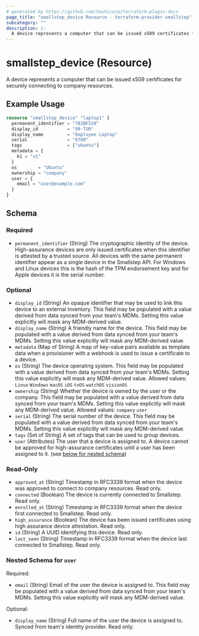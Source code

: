 ```yaml
---
# generated by https://github.com/hashicorp/terraform-plugin-docs
page_title: "smallstep_device Resource - terraform-provider-smallstep"
subcategory: ""
description: |-
  A device represents a computer that can be issued x509 certificates for securely connecting to company resources.
---
```


# smallstep_device (Resource)

A device represents a computer that can be issued x509 certificates for securely connecting to company resources.

## Example Usage

```terraform
resource "smallstep_device" "laptop1" {
  permanent_identifier = "782BF520"
  display_id           = "99-TUR"
  display_name         = "Employee Laptop"
  serial               = "6789"
  tags                 = ["ubuntu"]
  metadata = {
    k1 = "v1"
  }
  os        = "Ubuntu"
  ownership = "company"
  user = {
    email = "user@example.com"
  }
}
```

<!-- schema generated by tfplugindocs -->
## Schema

### Required

- `permanent_identifier` (String) The cryptographic identity of the device. High-assurance devices are only issued certificates when this identifier is attested by a trusted source. All devices with the same permanent identifier appear as a single device in the Smallstep API. For Windows and Linux devices this is the hash of the TPM endorsement key and for Apple devices it is the serial number.

### Optional

- `display_id` (String) An opaque identifier that may be used to link this device to an external inventory.
This field may be populated with a value derived from data synced from your team's MDMs.
Setting this value explicitly will mask any MDM-derived value.
- `display_name` (String) A friendly name for the device.
This field may be populated with a value derived from data synced from your team's MDMs.
Setting this value explicitly will mask any MDM-derived value.
- `metadata` (Map of String) A map of key-value pairs available as template data when a provisioner with a webhook is used to issue a certificate to a device.
- `os` (String) The device operating system.
This field may be populated with a value derived from data synced from your team's MDMs.
Setting this value explicitly will mask any MDM-derived value.
 Allowed values: `Linux` `Windows` `macOS` `iOS` `tvOS` `watchOS` `visionOS`
- `ownership` (String) Whether the device is owned by the user or the company.
This field may be populated with a value derived from data synced from your team's MDMs.
Setting this value explicitly will mask any MDM-derived value.
 Allowed values: `company` `user`
- `serial` (String) The serial number of the device.
This field may be populated with a value derived from data synced from your team's MDMs.
Setting this value explicitly will mask any MDM-derived value.
- `tags` (Set of String) A set of tags that can be used to group devices.
- `user` (Attributes) The user that a device is assigned to. A device cannot be approved for high-assurance certificates until a user has been assigned to it. (see [below for nested schema](#nestedatt--user))

### Read-Only

- `approved_at` (String) Timestamp in RFC3339 format when the device was approved to connect to company resources. Read only.
- `connected` (Boolean) The device is currently connected to Smallstep. Read only.
- `enrolled_at` (String) Timestamp in RFC3339 format when the device first connected to Smallstep. Read only.
- `high_assurance` (Boolean) The device has been issued certificates using high assurance device attestation. Read only.
- `id` (String) A UUID identifying this device. Read only.
- `last_seen` (String) Timestamp in RFC3339 format when the device last connected to Smallstep. Read only.

<a id="nestedatt--user"></a>
### Nested Schema for `user`

Required:

- `email` (String) Email of the user the device is assigned to.
This field may be populated with a value derived from data synced from your team's MDMs.
Setting this value explicitly will mask any MDM-derived value.

Optional:

- `display_name` (String) Full name of the user the device is assigned to. Synced from team's identity provider. Read only.


